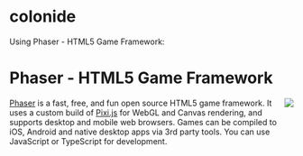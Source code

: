 # colonide
Using Phaser - HTML5 Game Framework:

# Phaser - HTML5 Game Framework

<img src="http://phaser.io/images/github/arcade-cab.png" align="right">

[Phaser](http://phaser.io) is a fast, free, and fun open source HTML5 game framework. It uses a custom build of [Pixi.js](https://github.com/GoodBoyDigital/pixi.js/) for WebGL and Canvas rendering, and supports desktop and mobile web browsers. Games can be compiled to iOS, Android and native desktop apps via 3rd party tools. You can use JavaScript or TypeScript for development.
